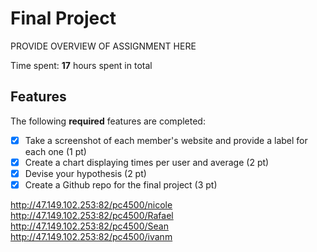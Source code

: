 # Final Project

PROVIDE OVERVIEW OF ASSIGNMENT HERE

Time spent: **17** hours spent in total

## Features

The following **required** features are completed:

- [X] Take a screenshot of each member's website and provide a label for each one (1 pt)
- [X] Create a chart displaying times per user and average (2 pt)
- [x] Devise your hypothesis (2 pt)
- [x] Create a Github repo for the final project (3 pt)

http://47.149.102.253:82/pc4500/nicole
http://47.149.102.253:82/pc4500/Rafael
http://47.149.102.253:82/pc4500/Sean
http://47.149.102.253:82/pc4500/ivanm
